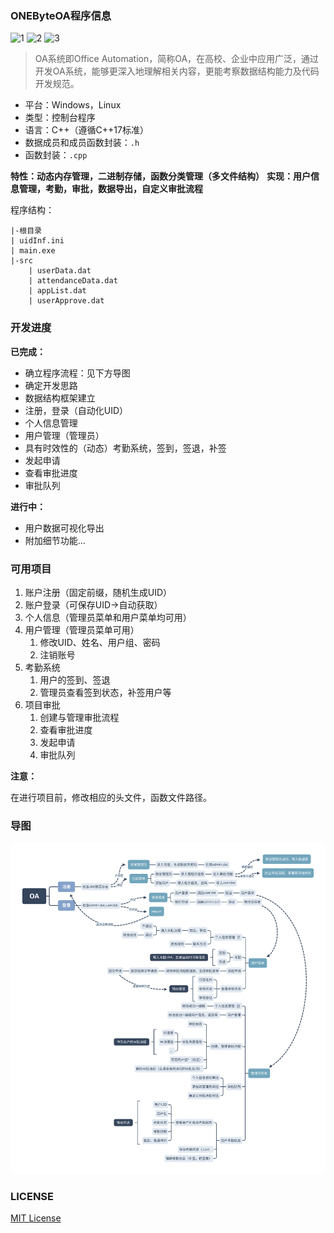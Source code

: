 ### ONEByteOA程序信息

![1](https://img.shields.io/github/license/CSTHenry/ONEByteOA) ![2](https://img.shields.io/github/v/release/CSTHenry/ONEByteOA?include_prereleases) ![3](https://img.shields.io/github/issues-pr/CSTHenry/ONEByteOA)

> OA系统即Office Automation，简称OA，在高校、企业中应用广泛，通过开发OA系统，能够更深入地理解相关内容，更能考察数据结构能力及代码开发规范。

- 平台：Windows，Linux
- 类型：控制台程序
- 语言：C++（遵循C++17标准）
- 数据成员和成员函数封装：```.h```
- 函数封装：```.cpp```

**特性：动态内存管理，二进制存储，函数分类管理（多文件结构）**
**实现：用户信息管理，考勤，审批，数据导出，自定义审批流程**

程序结构：

```
|-根目录
| uidInf.ini
| main.exe
|-src
	| userData.dat
	| attendanceData.dat
	| appList.dat
	| userApprove.dat
```

### 开发进度

**已完成：**

- 确立程序流程：见下方导图
- 确定开发思路
- 数据结构框架建立
- 注册，登录（自动化UID）
- 个人信息管理
- 用户管理（管理员）
- 具有时效性的（动态）考勤系统，签到，签退，补签
- 发起申请
- 查看审批进度
- 审批队列

**进行中：**

- 用户数据可视化导出
- 附加细节功能...

### 可用项目

1. 账户注册（固定前缀，随机生成UID）
2. 账户登录（可保存UID->自动获取）
3. 个人信息（管理员菜单和用户菜单均可用）
4. 用户管理（管理员菜单可用）
   1. 修改UID、姓名、用户组、密码
   2. 注销账号
5. 考勤系统
   1. 用户的签到、签退
   2. 管理员查看签到状态，补签用户等
6. 项目审批
   1. 创建与管理审批流程
   2. 查看审批进度
   3. 发起申请
   4. 审批队列

**注意：**

在进行项目前，修改相应的头文件，函数文件路径。

### 导图

![mind](https://github.com/CSTHenry/ONEByteOA/blob/main/src/mind.svg)

### LICENSE

[MIT License](https://github.com/CSTHenry/ONEByteOA/blob/main/LICENSE)
